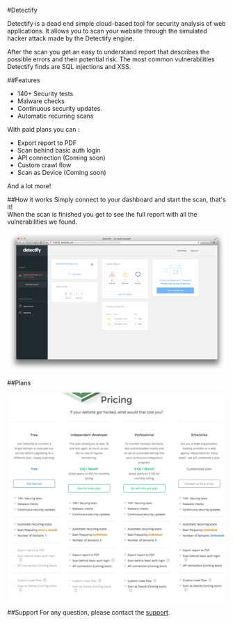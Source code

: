 #Detectify

Detectify is a dead end simple cloud-based tool for security analysis of web applications. It allows you to scan your website through the simulated hacker attack made by the Detectify engine. 

After the scan you get an easy to understand report that describes the possible errors and their potential risk. The most common vulnerabilities Detectify finds are SQL injections and XSS.


##Features 
*	140+ Security tests
*	Malware checks
*	Continuous security updates.
*	Automatic recurring scans

With paid plans you can :

*	Export report to PDF
*	Scan behind basic auth login
*	API connection (Coming soon)
*	Custom crawl flow
*	Scan as Device (Coming soon)

And a lot more! 


##How it works
Simply connect to your dashboard and start the scan, that's it!  
When the scan is finished you get to see the full report with all the vulnerabilities we found.

![Detectify Dashboard](./public/images/dashboard.png "Detectify Dashboard")
<!--/images/apps/appkey/dashboard.png-->


##Plans

![Detectify Plans](./public/images/plans.png "Detectify Plans")
<!--/images/apps/appkey/plans.png-->

##Support 
For any question, please contact the [support](https://detectify.com/support).



